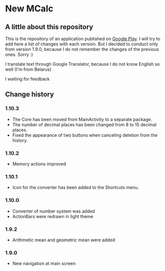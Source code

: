 # New MCalc
## A little about this repository
This is the repository of an application published on [Google Play](https://play.google.com/store/apps/details?id=com.maxsavteam.newmcalc).
I will try to add here a list of changes with each version. 
But I decided to conduct only from version 1.9.0, because I do not remember the changes of the previous ones. Sorry :)

I translate text through Google Translator, because I do not know English so well (I'm from Belarus)

I waiting for feedback

## Change history
### 1.10.3
* The Core has been moved from MainActivity to a separate package.
* The number of decimal places has been changed from 8 to 15 decimal places.
* Fixed the appearance of two buttons when canceling deletion from the history.

### 1.10.2
* Memory actions improved

### 1.10.1
* Icon for the converter has been added to the Shortcuts menu.

### 1.10.0
* Converter of number system was added
* ActionBars were redrawn in light theme

### 1.9.2
* Arithmetic mean and geometric mean were added

### 1.9.0
* New navigation at main screen
